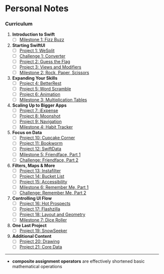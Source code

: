 # Personal Notes

### Curriculum

1. **Introduction to Swift**
    - [ ] [Milestone 1: Fizz Buzz](#)
2. **Starting SwiftUI**
    - [ ] [Project 1: WeSplit](#)
    - [ ] [Challenge 1: Converter](#)
    - [ ] [Project 2: Guess the Flag](#)
    - [ ] [Project 3: Views and Modifiers](#)
    - [ ] [Milestone 2: Rock, Paper, Scissors](#)
3. **Expanding Your Skills**
    - [ ] [Project 4: BetterRest](#)
    - [ ] [Project 5: Word Scramble](#)
    - [ ] [Project 6: Animation](#)
    - [ ] [Milestone 3: Multiplication Tables](#)
4. **Scaling Up to Bigger Apps**
    - [ ] [Project 7: iExpense](#)
    - [ ] [Project 8: Moonshot](#)
    - [ ] [Project 9: Navigation](#)
    - [ ] [Milestone 4: Habit Tracker](#)
5. **Focus on Data**
    - [ ] [Project 10: Cupcake Corner](#)
    - [ ] [Project 11: Bookworm](#)
    - [ ] [Project 12: SwiftData](#)
    - [ ] [Milestone 5: Friendface, Part 1](#)
    - [ ] [Challenge: Friendface, Part 2](#)
6. **Filters, Maps & More**
    - [ ] [Project 13: Instafilter](#)
    - [ ] [Project 14: Bucket List](#)
    - [ ] [Project 15: Accessibility](#)
    - [ ] [Milestone 6: Remember Me, Part 1](#)
    - [ ] [Challenge: Remember Me, Part 2](#)
7. **Controlling UI Flow**
    - [ ] [Project 16: Hot Prospects](#)
    - [ ] [Project 17: Flashzilla](#)
    - [ ] [Project 18: Layout and Geometry](#)
    - [ ] [Milestone 7: Dice Roller](#)
8. **One Last Project**
    - [ ] [Project 19: SnowSeeker](#)
9. **Additional Content**
    - [ ] [Project 20: Drawing](#)
    - [ ] [Project 21: Core Data](#)

<hr>

- **composite assignment operators** are effectively shortened basic mathematical operations
